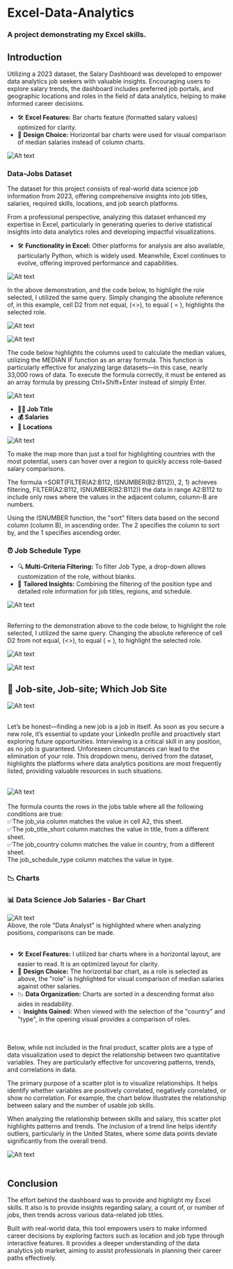 # Excel-Data-Analytics
### A project demonstrating my Excel skills.
## Introduction

Utilizing a 2023 dataset, the Salary Dashboard was developed to empower data analytics job seekers with valuable insights. Encouraging users to explore salary trends, the dashboard includes preferred job portals, and geographic locations and roles in the field of data analytics, helping to make informed career decisions.


- 🛠️ **Excel Features:** Bar charts feature (formatted salary values) optimized for clarity.
- 🎨 **Design Choice:** Horizontal bar charts were used for visual comparison of median salaries instead of column charts.
  

![Alt text](media/Dashboard.gif)


### Data-Jobs Dataset

The dataset for this project consists of real-world data science job information from 2023, offering comprehensive insights into job titles, salaries, required skills, locations, and job search platforms.

From a professional perspective, analyzing this dataset enhanced my expertise in Excel, particularly in generating queries to derive statistical insights into data analytics roles and developing impactful visualizations.

- 🛠️ **Functionality in Excel:** Other platforms for analysis are also available, particularly Python, which is widely used. Meanwhile, Excel continues to evolve, offering improved performance and capabilities.

![Alt text](media/Drop_Down.gif)  

In the above demonstration, and the code below, to highlight the role selected, I utilized the same query. Simply changing the absolute reference of, in this example, cell D2 from not equal, (<>), to equal ( = ), highlights the selected role. 

![Alt text](media/Median_Bar_Highlight1.png)

![Alt text](media/Median_Bar_Highlight2.png)

The code below highlights the columns used to calculate the median values, utilizing the MEDIAN IF function as an array formula. This function is particularly effective for analyzing large datasets—in this case, nearly 33,000 rows of data. To execute the formula correctly, it must be entered as an array formula by pressing Ctrl+Shift+Enter instead of simply Enter.

![Alt text](media/Calculate_Median_per_Country.png)

- **👨‍💼 Job Title**
- **💰 Salaries**
- **📍 Locations**
  
![Alt text](media/Hover_Point.gif)

To make the map more than just a tool for highlighting countries with the most potential, users can hover over a region to quickly access role-based salary comparisons.

The formula =SORT(FILTER(A2:B112, ISNUMBER(B2:B112)), 2, 1) achieves filtering, FILTER(A2:B112, ISNUMBER(B2:B112)) the data in range A2:B112 to include only rows where the values in the adjacent column, column-B are numbers. 

Using the ISNUMBER function, the "sort" filters data based on the second column (column B), in ascending order. The 2 specifies the column to sort by, and the 1 specifies ascending order.


### ⏰ Job Schedule Type



- 🔍 **Multi-Criteria Filtering:** To filter Job Type, a drop-down allows customization of the role, without blanks.
- 🎯 **Tailored Insights:** Combining the filtering of the position type and detailed role information for job titles, regions, and schedule.


![Alt text](media/Type.gif)<br><br>



Referring to the demonstration above to the code below, to highlight the role selected, I utilized the same query. Changing the absolute reference of cell D2 from not equal, (<>), to equal ( = ), to highlight the selected role. 


![Alt text](media/Highlight_2.png)

![Alt text](media/HIghlight_1.png)


## 🔭 **Job-site, Job-site; Which Job Site**

![Alt text](media/Country.gif)
 <br><br>



Let’s be honest—finding a new job is a job in itself. As soon as you secure a new role, it’s essential to update your LinkedIn profile and proactively start exploring future opportunities. Interviewing is a critical skill in any position, as no job is guaranteed. Unforeseen circumstances can lead to the elimination of your role. This dropdown menu, derived from the dataset, highlights the platforms where data analytics positions are most frequently listed, providing valuable resources in such situations.
 <br><br>


![Alt text](media/Job_Site_Host.png)
 <br><br>
The formula counts the rows in the jobs table where all the following conditions are true:\
✅The job_via column matches the value in cell A2, this sheet.\
✅The job_title_short column matches the value in title, from a different sheet.\
✅The job_country column matches the value in country, from a different sheet.\
   The job_schedule_type column matches the value in type.


###


### 📉 Charts

### 📊 Data Science Job Salaries - Bar Chart

![Alt text](media/Chart_Role_Annual_Salary.png)
 <br>
 Above, the role "Data Analyst" is highlighted where when analyzing positions, comparisons can be made.
  <br><br>
  

- 🛠️ **Excel Features:** I utilized bar charts where in a horizontal layout, are easier to read. It is an optimized layout for clarity.
- 🎨 **Design Choice:** The horizontal bar chart, as a role is selected as above, the "role" is highlighted for visual comparison of median salaries against other salaries.
- 📉 **Data Organization:** Charts are sorted in a descending format also aides in readability.
- 💡 **Insights Gained:** When viewed with the selection of the "country" and "type", in the opening visual provides a comparison of roles.

 <br><br>
Below, while not included in the final product, scatter plots are a type of data visualization used to depict the relationship between two quantitative variables. They are particularly effective for uncovering patterns, trends, and correlations in data.

The primary purpose of a scatter plot is to visualize relationships. It helps identify whether variables are positively correlated, negatively correlated, or show no correlation. For example, the chart below illustrates the relationship between salary and the number of usable job skills.

When analyzing the relationship between skills and salary, this scatter plot highlights patterns and trends. The inclusion of a trend line helps identify outliers, particularly in the United States, where some data points deviate significantly from the overall trend.


![Alt text](media/2_Salary_by_Skill_Count.png)
 <br><br>

## Conclusion

The effort behind the dashboard was to provide and highlight my Excel skills. It also is to provide insights regarding salary, a count of, or number of jobs, then trends across various data-related job titles. 

Built with real-world data, this tool empowers users to make informed career decisions by exploring factors such as location and job type through interactive features. It provides a deeper understanding of the data analytics job market, aiming to assist professionals in planning their career paths effectively.

